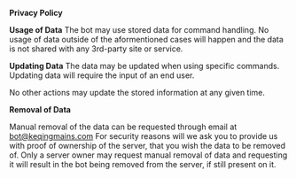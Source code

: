 **Privacy Policy**

**Usage of Data**
The bot may use stored data for command handling.
No usage of data outside of the aformentioned cases will happen and the data is not shared with any 3rd-party site or service.

**Updating Data**
The data may be updated when using specific commands.
Updating data will require the input of an end user.

No other actions may update the stored information at any given time.

**Removal of Data**

Manual removal of the data can be requested through email at bot@keqingmains.com
For security reasons will we ask you to provide us with proof of ownership of the server, that you wish the data to be removed of. Only a server owner may request manual removal of data and requesting it will result in the bot being removed from the server, if still present on it.
